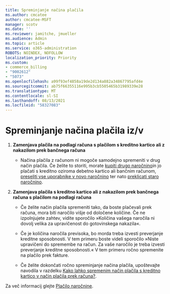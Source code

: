 ```yaml
---
title: Spreminjanje načina plačila
ms.author: cmcatee
author: cmcatee-MSFT
manager: scotv
ms.date: ''
ms.reviewer: jamitche, jmueller
ms.audience: Admin
ms.topic: article
ms.service: o365-administration
ROBOTS: NOINDEX, NOFOLLOW
localization_priority: Priority
ms.custom:
- commerce_billing
- "9002612"
- "5073"
ms.openlocfilehash: a99f93ef4858a19de2d134a882a34867795afd4e
ms.sourcegitcommit: ab75f66355116e995b3cb5505465b31989339e28
ms.translationtype: MT
ms.contentlocale: sl-SI
ms.lasthandoff: 08/13/2021
ms.locfileid: "58327083"
---
```

# <a name="change-payment-method-fromto"></a>Spreminjanje načina plačila iz/v

1. **Zamenjava plačila na podlagi računa s plačilom s kreditno kartico ali z nakazilom prek bančnega računa**

    - Načina plačila z računom ni mogoče samodejno spremeniti v drug način plačila. Če želite to storiti, morate [kupiti drugo naročnino](https://docs.microsoft.com/microsoft-365/commerce/try-or-buy-microsoft-365#buy-a-different-subscription)in jo plačati s kreditno oziroma debetno kartico ali bančnim računom, [preseliti vse uporabnike v novo naročnino](https://docs.microsoft.com/microsoft-365/commerce/subscriptions/move-users-different-subscription) ter nato [preklicati staro naročnino](https://docs.microsoft.com/microsoft-365/commerce/subscriptions/cancel-your-subscription).

2. **Zamenjava plačila s kreditno kartico ali z nakazilom prek bančnega računa s plačilom na podlagi računa**

    - Če želite način plačila spremeniti tako, da boste plačevali prek računa, mora biti naročilo višje od določene količine. Če ne izpolnjujete zahtev, vidite sporočilo »Količina vašega naročila ni dovolj velika za upravičenost do gotovinskega nakazila«.

    - Če je količina naročila previsoka, bo morda treba izvesti preverjanje kreditne sposobnosti. V tem primeru boste videli sporočilo »Niste upravičeni do spremembe na račun. Za vaše naročilo je treba izvesti preverjanje kreditne sposobnosti.« V tem primeru ročno spremenite na plačilo prek fakture.

    - Če želite dokončati ročno spreminjanje načina plačila, upoštevajte navodila v razdelku [Kako lahko spremenim način plačila s kreditno kartico v način plačila prek računa?](how-do-i-change-from-credit-card-payments-to-invoice.md).

Za več informacij glejte [Plačilo naročnine](https://docs.microsoft.com/microsoft-365/commerce/billing-and-payments/pay-for-your-subscription).
